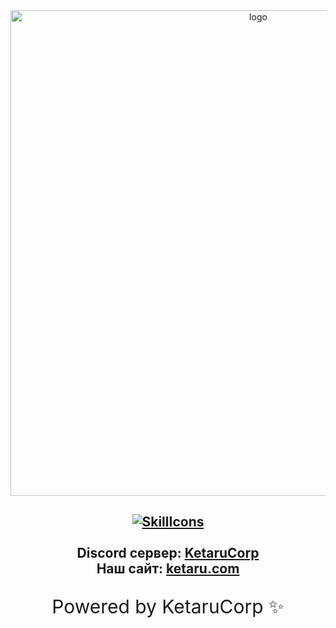 <div id="logo" align="center">
<img src="https://github.com/lisikme/lisikme/blob/main/page.png?raw=true" alt="logo" style="width:777px;height:auto"> 
  
  
<a href="#">![SkillIcons](https://skillicons.dev/icons?i=js,nodejs,java,py,html,css,heroku,mongodb,vscode,discord)</a><br><br>
Discord сервер: [KetaruCorp](https://discord.gg/5BM4XD3qxM)<br>
Наш сайт: [ketaru.com](https://ketaru.github.io)
---






<p align="center" style="font-size:30px">Powered by KetaruCorp ✨</p>
